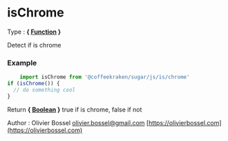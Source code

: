 # isChrome

<!-- @namespace: sugar.js.is.isChrome -->

Type : **{ [Function](https://developer.mozilla.org/fr/docs/Web/JavaScript/Reference/Objets_globaux/Function) }**


Detect if is chrome


### Example
```js
	import isChrome from '@coffeekraken/sugar/js/is/chrome'
if (isChrome()) {
  // do something cool
}
```
Return **{ [Boolean](https://developer.mozilla.org/fr/docs/Web/JavaScript/Reference/Objets_globaux/Boolean) }** true if is chrome, false if not

Author : Olivier Bossel [olivier.bossel@gmail.com](mailto:olivier.bossel@gmail.com) [https://olivierbossel.com](https://olivierbossel.com)